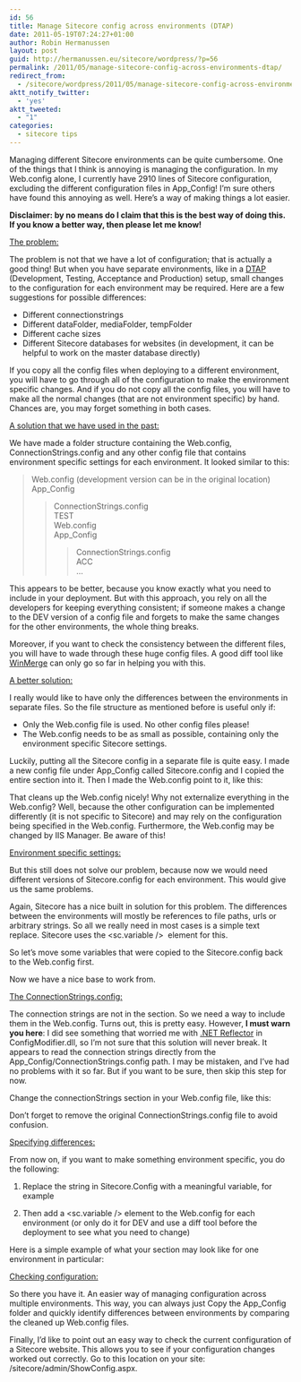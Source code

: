 ```yaml
---
id: 56
title: Manage Sitecore config across environments (DTAP)
date: 2011-05-19T07:24:27+01:00
author: Robin Hermanussen
layout: post
guid: http://hermanussen.eu/sitecore/wordpress/?p=56
permalink: /2011/05/manage-sitecore-config-across-environments-dtap/
redirect_from:
  - /sitecore/wordpress/2011/05/manage-sitecore-config-across-environments-dtap/
aktt_notify_twitter:
  - 'yes'
aktt_tweeted:
  - "1"
categories:
  - sitecore tips
---
```

Managing different Sitecore environments can be quite cumbersome. One of the things that I think is annoying is managing the configuration. In my Web.config alone, I currently have 2910 lines of Sitecore configuration, excluding the different configuration files in App_Config! I&#8217;m sure others have found this annoying as well. Here&#8217;s a way of making things a lot easier.

**Disclaimer: by no means do I claim that this is the best way of doing this. If you know a better way, then please let me know!**

<span style="text-decoration: underline;">The problem:</span>

The problem is not that we have a lot of configuration; that is actually a good thing! But when you have separate environments, like in a <a title="Wikipedia article about DTAP" href="http://en.wikipedia.org/wiki/Development,_testing,_acceptance_and_production">DTAP</a> (Development, Testing, Acceptance and Production) setup, small changes to the configuration for each environment may be required. Here are a few suggestions for possible differences:

  * Different connectionstrings
  * Different dataFolder, mediaFolder, tempFolder
  * Different cache sizes
  * Different Sitecore databases for websites (in development, it can be helpful to work on the master database directly)

If you copy all the config files when deploying to a different environment, you will have to go through all of the configuration to make the environment specific changes. And if you do not copy all the config files, you will have to make all the normal changes (that are not environment specific) by hand. Chances are, you may forget something in both cases.

<span style="text-decoration: underline;">A solution that we have used in the past:</span>

We have made a folder structure containing the Web.config, ConnectionStrings.config and any other config file that contains environment specific settings for each environment. It looked similar to this:  
> Web.config (development version can be in the original location)  
> App_Config  
>> ConnectionStrings.config  
> TEST  
>> Web.config  
>> App_Config  
>>> ConnectionStrings.config  
> ACC  
&#8230;

This appears to be better, because you know exactly what you need to include in your deployment. But with this approach, you rely on all the developers for keeping everything consistent; if someone makes a change to the DEV version of a config file and forgets to make the same changes for the other environments, the whole thing breaks.

Moreover, if you want to check the consistency between the different files, you will have to wade through these huge config files. A good diff tool like <a title="WinMerge website" href="http://winmerge.org/">WinMerge</a> can only go so far in helping you with this.

<span style="text-decoration: underline;">A better solution:</span>

I really would like to have only the differences between the environments in separate files. So the file structure as mentioned before is useful only if:

  * Only the Web.config file is used. No other config files please!
  * The Web.config needs to be as small as possible, containing only the environment specific Sitecore settings.

Luckily, putting all the Sitecore config in a separate file is quite easy. I made a new config file under App_Config called Sitecore.config and I copied the entire <sitecore /> section into it. Then I made the Web.config point to it, like this:  


That cleans up the Web.config nicely! Why not externalize everything in the Web.config? Well, because the other configuration can be implemented differently (it is not specific to Sitecore) and may rely on the configuration being specified in the Web.config. Furthermore, the Web.config may be changed by IIS Manager. Be aware of this!

<span style="text-decoration: underline;">Environment specific settings:</span>

But this still does not solve our problem, because now we would need different versions of Sitecore.config for each environment. This would give us the same problems.

Again, Sitecore has a nice built in solution for this problem. The differences between the environments will mostly be references to file paths, urls or arbitrary strings. So all we really need in most cases is a simple text replace. Sitecore uses the <sc.variable />  element for this.

So let&#8217;s move some variables that were copied to the Sitecore.config back to the Web.config first.



Now we have a nice base to work from.

<span style="text-decoration: underline;">The ConnectionStrings.config:</span>

The connection strings are not in the <sitecore /> section. So we need a way to include them in the Web.config. Turns out, this is pretty easy. However, **I must warn you here**: I did see something that worried me with <a title=".NET Reflector website" href="http://reflector.red-gate.com/">.NET Reflector</a> in ConfigModifier.dll, so I&#8217;m not sure that this solution will never break. It appears to read the connection strings directly from the App_Config/ConnectionStrings.config path. I may be mistaken, and I&#8217;ve had no problems with it so far. But if you want to be sure, then skip this step for now.

Change the connectionStrings section in your Web.config file, like this:  


Don&#8217;t forget to remove the original ConnectionStrings.config file to avoid confusion.

<span style="text-decoration: underline;">Specifying differences:</span>

From now on, if you want to make something environment specific, you do the following:

  1. Replace the string in Sitecore.Config with a meaningful variable, for example  
    
  2. Then add a <sc.variable /> element to the Web.config for each environment (or only do it for DEV and use a diff tool before the deployment to see what you need to change)  
    

Here is a simple example of what your <sitecore /> section may look like for one environment in particular:



<span style="text-decoration: underline;">Checking configuration:</span>

So there you have it. An easier way of managing configuration across multiple environments. This way, you can always just Copy the App_Config folder and quickly identify differences between environments by comparing the cleaned up Web.config files.

Finally, I&#8217;d like to point out an easy way to check the current configuration of a Sitecore website. This allows you to see if your configuration changes worked out correctly. Go to this location on your site: /sitecore/admin/ShowConfig.aspx.